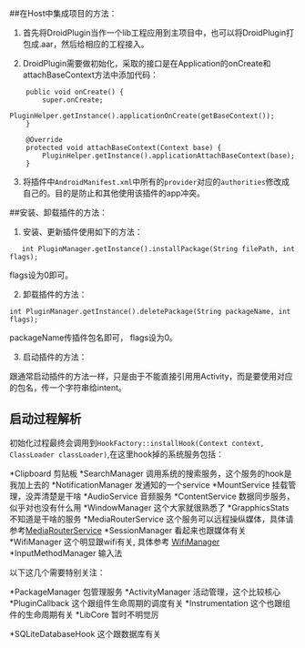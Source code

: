 ##在Host中集成项目的方法：

1. 首先将DroidPlugin当作一个lib工程应用到主项目中，也可以将DroidPlugin打包成.aar，然后给相应的工程接入。

2. DroidPlugin需要做初始化，采取的接口是在Application的onCreate和attachBaseContext方法中添加代码：

```	@Override
	public void onCreate() {
		super.onCreate;
		PluginHelper.getInstance().applicationOnCreate(getBaseContext());
	}

	@Override
	protected void attachBaseContext(Context base) {
		PluginHelper.getInstance().applicationAttachBaseContext(base);
	}
```

3. 将插件中`AndroidManifest.xml`中所有的`provider`对应的`authorities`修改成自己的。目的是防止和其他使用该插件的app冲突。

##安装、卸载插件的方法：

1. 安装、更新插件使用如下的方法：

`	
int PluginManager.getInstance().installPackage(String filePath, int flags);
`	

flags设为0即可。

2. 卸载插件的方法：

`
int PluginManager.getInstance().deletePackage(String packageName, int flags);
`

packageName传插件包名即可， flags设为0。

3. 启动插件的方法：

跟通常启动插件的方法一样，只是由于不能直接引用用Activity，而是要使用对应的包名，传一个字符串给intent。

## 启动过程解析

初始化过程最终会调用到`HookFactory::installHook(Context context, ClassLoader classLoader)`,在这里hook掉的系统服务包括：

*Clipboard 剪贴板
*SearchManager 调用系统的搜索服务，这个服务的hook是我加上去的
*NotificationManager 发通知的一个service
*MountService 挂载管理，没弄清楚是干啥
*AudioService 音频服务
*ContentService 数据同步服务，似乎对也没有什么用
*WindowManager 这个大家就很熟悉了
*GrapphicsStats 不知道是干啥的服务
*MediaRouterService 这个服务可以远程操纵媒体，具体请参考[MediaRouterService](http://developer.android.com/reference/android/media/MediaRouter.html)
*SessionManager 看起来也跟媒体有关
*WifiManager 这个明显跟wifi有关, 具体参考 [WifiManager](http://developer.android.com/reference/android/net/wifi/WifiManager.html)
*InputMethodManager 输入法

以下这几个需要特别关注：

*PackageManager 包管理服务
*ActivityManager 活动管理，这个比较核心
*PluginCallback 这个跟组件生命周期的调度有关
*Instrumentation 这个也跟组件的生命周期有关
*LibCore 暂时不明觉厉

*SQLiteDatabaseHook 这个跟数据库有关
